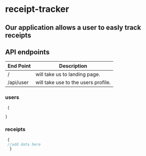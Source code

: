 # receipt-tracker
## Our application allows a user to easly track receipts



## API endpoints

End Point | Description
------------ | -------------
/ | will take us to landing page.
/api/user | will take use to the users profile.




### users

```javascript
 {

}
```

### receipts

```javascript
 {
 //add data here
  }
```